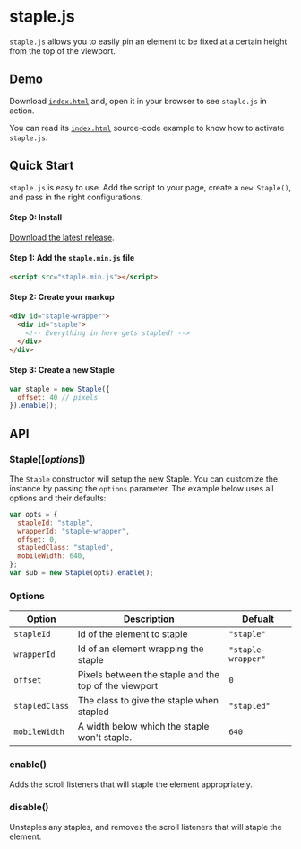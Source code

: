 staple.js
===========================

`staple.js` allows you to easily pin an element to be fixed at a certain height from the top of the viewport.

## Demo

Download [`index.html`][index.html] and, open it in your browser to see `staple.js` in action.

You can read its [`index.html`][index.html] source-code example to know how to activate `staple.js`.

## Quick Start

`staple.js` is easy to use. Add the script to your page, create a `new Staple()`, and pass in the right configurations.

#### Step 0: Install

[Download the latest release][download].

#### Step 1: Add the `staple.min.js` file

```html
<script src="staple.min.js"></script>
```

#### Step 2: Create your markup

```html
<div id="staple-wrapper">
  <div id="staple">
    <!-- Everything in here gets stapled! -->
  </div>
</div>
```

#### Step 3: Create a new Staple

```javascript
var staple = new Staple({
  offset: 40 // pixels
}).enable();
```

## API

### Staple([_options_])

The `Staple` constructor will setup the new Staple. You can customize the instance by passing the `options` parameter. The example below uses all options and their defaults:

```javascript
var opts = {
  stapleId: "staple",
  wrapperId: "staple-wrapper",
  offset: 0,
  stapledClass: "stapled",
  mobileWidth: 640,
};
var sub = new Staple(opts).enable();
```

### Options

| Option | Description | Defualt |
|--------|-------------|---------|
| `stapleId` | Id of the element to staple | `"staple"` |
| `wrapperId` | Id of an element wrapping the staple | `"staple-wrapper"` |
| `offset` | Pixels between the staple and the top of the viewport | `0` |
| `stapledClass` | The class to give the staple when stapled | `"stapled"` |
| `mobileWidth` | A width below which the staple won't staple. | `640` |

### enable()

Adds the scroll listeners that will staple the element appropriately.

### disable()

Unstaples any staples, and removes the scroll listeners that will staple the element.

[download]: https://github.com/minimill/staple.js/releases/download/v0.1.1/staple.min.js
[index.html]: https://github.com/minimill/staple.js/blob/master/test/index.html
